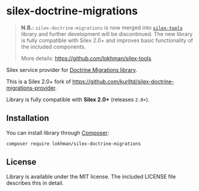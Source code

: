 # silex-doctrine-migrations

> **N.B.:** `silex-doctrine-migrations` is now merged into [`silex-tools`](https://github.com/lokhman/silex-tools) library and further development will be discontinued. The new library is fully compatible with Silex 2.0+ and improves basic functionality of the included components.
>
> More details: https://github.com/lokhman/silex-tools.

Silex service provider for [Doctrine Migrations library](https://github.com/doctrine/migrations).

This is a Silex 2.0+ fork of https://github.com/kurlltd/silex-doctrine-migrations-provider.

Library is fully compatible with **Silex 2.0+** (releases `2.0+`).

## Installation
You can install library through [Composer](http://getcomposer.org):

    composer require lokhman/silex-doctrine-migrations

## License
Library is available under the MIT license. The included LICENSE file describes this in detail.
